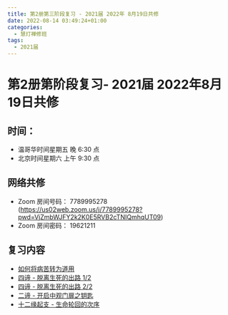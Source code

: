 ```yaml
---
title: 第2册第三阶段复习 - 2021届 2022年 8月19日共修
date: 2022-08-14 03:49:24+01:00
categories:
  - 慧灯禅修班
tags:
  - 2021届
---
```

<!--StartFragment-->

# 第2册第阶段复习- 2021届 2022年8月19日共修

## 时间：

<!--StartFragment-->

* 温哥华时间星期五 晚 6:30 点
* 北京时间星期六 上午 9:30 点

<!--EndFragment-->

## 网络共修

* Zoom 房间号码： 7789995278 (<https://us02web.zoom.us/j/7789995278?pwd=VjZmbWJFY2k2K0E5RVB2cTNIQmhqUT09>)
* Zoom 房间密码： 19621211

<!--StartFragment-->

## 复习内容

* [如何将病苦转为道用](https://www.huidengvan.com/posts/2022-06-13-%E5%A6%82%E4%BD%95%E5%B0%86%E7%97%85%E8%8B%A6%E8%BD%AC%E4%B8%BA%E9%81%93%E7%94%A8-2021-%E5%B1%8A-2022-%E5%B9%B4-6-%E6%9C%88-17-%E6%97%A5%E5%85%B1%E4%BF%AE/)
* [四谛 - 脱离生死的出路 1/2](https://www.huidengvan.com/posts/2022-06-20-%E5%9B%9B%E8%B0%9B-%E8%84%B1%E7%A6%BB%E7%94%9F%E6%AD%BB%E7%9A%84%E5%87%BA%E8%B7%AF-1-2-2021%E5%B1%8A-2022%E5%B9%B46%E6%9C%8824%E6%97%A5%E5%85%B1%E4%BF%AE/)
* [四谛 - 脱离生死的出路 2/2](https://www.huidengvan.com/posts/2022-06-27-%E5%9B%9B%E8%B0%9B%E8%84%B1%E7%A6%BB%E7%94%9F%E6%AD%BB%E7%9A%84%E5%87%BA%E8%B7%AF-2-2-2021%E5%B1%8A-2022%E5%B9%B47%E6%9C%881%E6%97%A5%E5%85%B1%E4%BF%AE/)
* [二谛 - 开启中观门扉之钥匙](https://www.huidengvan.com/posts/2022-07-03-%E4%BA%8C%E8%B0%9B-%E5%BC%80%E5%90%AF%E4%B8%AD%E8%A7%82%E9%97%A8%E6%89%89%E4%B9%8B%E9%92%A5%E5%8C%99-2021%E5%B1%8A-2022%E5%B9%B47%E6%9C%888%E6%97%A5%E5%85%B1%E4%BF%AE/)
* [十二缘起支 - 生命轮回的次序](https://www.huidengvan.com/posts/2022-07-11-%E5%8D%81%E4%BA%8C%E7%BC%98%E8%B5%B7%E6%94%AF-%E7%94%9F%E5%91%BD%E8%BD%AE%E5%9B%9E%E7%9A%84%E6%AC%A1%E5%BA%8F-2021%E5%B1%8A-2022%E5%B9%B47%E6%9C%8815%E6%97%A5%E5%85%B1%E4%BF%AE/)

<!--EndFragment-->
